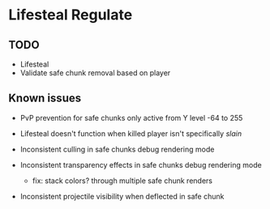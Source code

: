 # Lifesteal Regulate


## TODO
* Lifesteal
* Validate safe chunk removal based on player

## Known issues
* PvP prevention for safe chunks only active from Y level -64 to 255

* Lifesteal doesn't function when killed player isn't specifically _slain_

* Inconsistent culling in safe chunks debug rendering mode
* Inconsistent transparency effects in safe chunks debug rendering mode
  * fix: stack colors? through multiple safe chunk renders
* Inconsistent projectile visibility when deflected in safe chunk